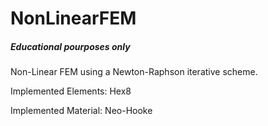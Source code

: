 # NonLinearFEM
##### Educational pourposes only

Non-Linear FEM using a Newton-Raphson iterative scheme.


Implemented Elements:
Hex8

Implemented Material:
Neo-Hooke
